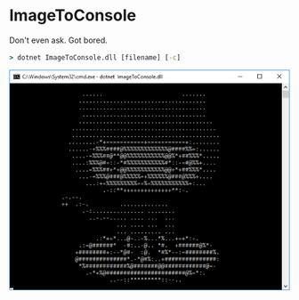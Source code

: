 # ImageToConsole

Don't even ask. Got bored. 
```cmd
> dotnet ImageToConsole.dll [filename] [-c]
``` 
![octodex to console](octodex.png)